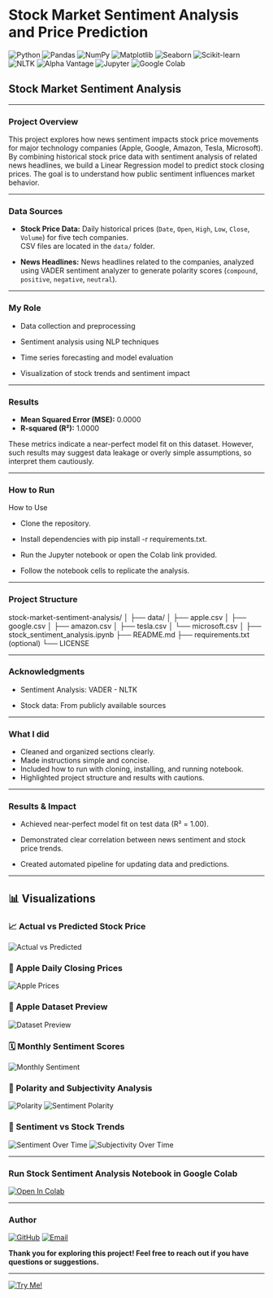 # Stock Market Sentiment Analysis and Price Prediction
 
![Python](https://img.shields.io/badge/Python-3.8-blue?logo=python)
![Pandas](https://img.shields.io/badge/Pandas-Data%20Analysis-orange?logo=pandas)
![NumPy](https://img.shields.io/badge/NumPy-Numerical-blue?logo=numpy)
![Matplotlib](https://img.shields.io/badge/Matplotlib-Visualization-yellow?logo=matplotlib)
![Seaborn](https://img.shields.io/badge/Seaborn-Statistical%20Plots-9cf)
![Scikit-learn](https://img.shields.io/badge/Scikit--learn-ML-orange?logo=scikit-learn)
![NLTK](https://img.shields.io/badge/NLTK-NLP-green?logo=python)
![Alpha Vantage](https://img.shields.io/badge/API-AlphaVantage-purple)
![Jupyter](https://img.shields.io/badge/Jupyter-Notebook-F37626?logo=jupyter)
![Google Colab](https://img.shields.io/badge/Google-Colab-F9AB00?logo=googlecolab)


## Stock Market Sentiment Analysis 

---

### Project Overview

This project explores how news sentiment impacts stock price movements for major technology companies (Apple, Google, Amazon, Tesla, Microsoft). By combining historical stock price data with sentiment analysis of related news headlines, we build a Linear Regression model to predict stock closing prices. The goal is to understand how public sentiment influences market behavior.

---

### Data Sources

- **Stock Price Data:** Daily historical prices (`Date`, `Open`, `High`, `Low`, `Close`, `Volume`) for five tech companies.  
  CSV files are located in the `data/` folder.

- **News Headlines:** News headlines related to the companies, analyzed using VADER sentiment analyzer to generate polarity scores (`compound`, `positive`, `negative`, `neutral`).

---

### My Role

- Data collection and preprocessing

- Sentiment analysis using NLP techniques

- Time series forecasting and model evaluation

- Visualization of stock trends and sentiment impact

---

### Results

- **Mean Squared Error (MSE):** 0.0000  
- **R-squared (R²):** 1.0000  

These metrics indicate a near-perfect model fit on this dataset. However, such results may suggest data leakage or overly simple assumptions, so interpret them cautiously.

---

### How to Run

How to Use
- Clone the repository.

- Install dependencies with pip install -r requirements.txt.

- Run the Jupyter notebook or open the Colab link provided.

- Follow the notebook cells to replicate the analysis.

---

### Project Structure

stock-market-sentiment-analysis/
│
├── data/
│   ├── apple.csv
│   ├── google.csv
│   ├── amazon.csv
│   ├── tesla.csv
│   └── microsoft.csv
│
├── stock_sentiment_analysis.ipynb
├── README.md
├── requirements.txt (optional)
└── LICENSE


---

### Acknowledgments

- Sentiment Analysis: VADER - NLTK

- Stock data: From publicly available sources

---

### What I did
- Cleaned and organized sections clearly.
- Made instructions simple and concise.
- Included how to run with cloning, installing, and running notebook.
- Highlighted project structure and results with cautions.

---

### Results & Impact

- Achieved near-perfect model fit on test data (R² = 1.00).

- Demonstrated clear correlation between news sentiment and stock price trends.

- Created automated pipeline for updating data and predictions.

---

## 📊 Visualizations

### 📈 Actual vs Predicted Stock Price
![Actual vs Predicted](images/actual_vs_predicted_stock_price.png)

### 🍎 Apple Daily Closing Prices
![Apple Prices](images/apple_closing_prices_mock_dates.png)

### 🧾 Apple Dataset Preview
![Dataset Preview](images/apple_dataset_preview.png)

### 🗓️ Monthly Sentiment Scores
![Monthly Sentiment](images/monthly_sentiment_scores.png)

### 🎯 Polarity and Subjectivity Analysis
![Polarity](images/polarity_distribution.png)
![Sentiment Polarity](images/sentiment_polarity.png)

### 🔁 Sentiment vs Stock Trends
![Sentiment Over Time](images/price_vs_sentiment_over_time.png)
![Subjectivity Over Time](images/price_vs_subjectivity_over_time.png)

---

### Run Stock Sentiment Analysis Notebook in Google Colab

[![Open In Colab](https://colab.research.google.com/assets/colab-badge.svg)](https://colab.research.google.com/github/Balbir89/stock-market-sentiment-analysis/blob/main/notebooks/stock_sentiment_analysis.ipynb)

---



### Author

[![GitHub](https://img.shields.io/badge/GitHub-Balbir89-blue?logo=github&style=flat-square)](https://github.com/balbir89)
[![Email](https://img.shields.io/badge/Email-balbirbhatia.20@gmail.com-red?style=flat-square&logo=gmail&logoColor=white)](mailto:balbirbhatia.20@gmail.com)

**Thank you for exploring this project! Feel free to reach out if you have questions or suggestions.**

---

[![Try Me!](https://img.shields.io/badge/Try%20Me!-Let's%20Go!-brightgreen?style=for-the-badge)](#)



